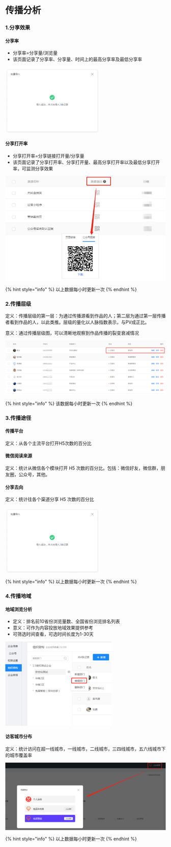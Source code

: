 # 传播分析

### 1.分享效果

#### 分享率

* 分享率=分享量/浏览量
* 该页面记录了分享率、分享量、时间上的最高分享率及最低分享率

![](../../.gitbook/assets/image%20%28324%29.png)

#### 分享打开率

* 分享打开率=分享链接打开量/分享量
* 该页面记录了分享打开率、分享打开量、最高分享打开率以及最低分享打开率，可监测分享效果

![](../../.gitbook/assets/image%20%28169%29.png)

{% hint style="info" %}
以上数据每小时更新一次
{% endhint %}

### 2.传播层级

定义：传播层级的第一层：为通过传播源看到作品的人；第二层为通过第一层传播者看到作品的人，以此类推。层级的量化以人脉指数表示，与PV成正比。

意义：通过传播层级图，可以清晰地观察到作品传播的裂变衰减情况

![](../../.gitbook/assets/image%20%28218%29.png)

{% hint style="info" %}
该数据每小时更新一次
{% endhint %}

### 3.传播途径

#### 传播平台

定义：从各个主流平台打开H5次数的百分比

#### 微信阅读来源

定义：统计从微信各个模块打开 H5 次数的百分比。包括：微信好友，微信群，朋友圈，公众号，其他。

#### 分享去向

定义：统计往各个渠道分享 H5 次数的百分比

![](../../.gitbook/assets/image%20%28176%29.png)

{% hint style="info" %}
以上数据每小时更新一次
{% endhint %}

### 4.传播地域

#### 地域浏览分析

* 定义：排名前10省份浏览量数、全国省份浏览排名列表
* 意义：可作为内容投放地域效果提供参考
* 可筛选时间查看，可选时间长度为1-30天

![](../../.gitbook/assets/image%20%28123%29.png)

#### 访客城市分布

定义：统计访问在超一线城市，一线城市，二线城市，三四线城市，五六线城市下的城市覆盖率

![](../../.gitbook/assets/image%20%28159%29.png)

{% hint style="info" %}
以上数据每小时更新一次
{% endhint %}


